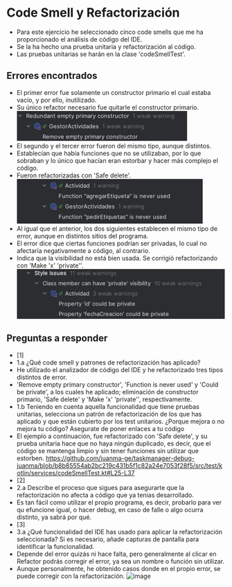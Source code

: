 # Code Smell y Refactorización
- Para este ejercicio he seleccionado cinco code smells que me ha proporcionado el análisis de código del IDE.
- Se la ha hecho una prueba unitaria y refactorización al código.
- Las pruebas unitarias se harán en la clase 'codeSmellTest'.
## Errores encontrados
- El primer error fue solamente un constructor primario el cual estaba vacío, y por ello, inutilizado.
- Su único refactor necesario fue quitarle el constructor primario.
![img_2.png](img_2.png)
- El segundo y el tercer error fueron del mismo tipo, aunque distintos.
- Establecían que había funciones que no se utilizaban, por lo que sobraban y lo único que hacían eran estorbar y hacer más complejo el código.
- Fueron refactorizadas con 'Safe delete'.
![img_3.png](img_3.png)
- Al igual que el anterior, los dos siguientes establecen el mismo tipo de error, aunque en distintos sitios del programa.
- El error dice que ciertas funciones podrían ser privadas, lo cual no afectaría negativamente a código, al contrario.
- Indica que la visibilidad no está bien usada. Se corrigió refactorizando con 'Make 'x' 'private''.
![img_4.png](img_4.png)

## Preguntas a responder
- [1]
- 1.a ¿Qué code smell y patrones de refactorización has aplicado?
- He utilizado el analizador de código del IDE y he refactorizado tres tipos distintos de error.
- 'Remove empty primary constructor', 'Function is never used' y 'Could be private', a los cuales he aplicado; eliminación de constructor primario, 'Safe delete' y 'Make 'x' 'private'', respectivamente.
- 1.b Teniendo en cuenta aquella funcionalidad que tiene pruebas unitarias, selecciona un patrón de refactorización de los que has aplicado y que están cubierto por los test unitarios. ¿Porque mejora o no mejora tu código? Asegurate de poner enlaces a tu código
- El ejemplo a continuación, fue refactorizado con 'Safe delete', y su prueba unitaria hace que no haya ningún duplicado, es decir, que el código se mantenga limpio y sin tener funciones sin utilizar que estorben.
https://github.com/juanma-ge/taskmanager-debug-juanma/blob/b8b85554ab2bc219c431b5f1c82a24e7053f28f5/src/test/kotlin/services/codeSmellTest.kt#L25-L37
- [2]
- 2.a Describe el proceso que sigues para asegurarte que la refactorización no afecta a código que ya tenias desarrollado.
- Es tan fácil como utilizar el propio programa, es decir, probarlo para ver qu efuncione igual, o hacer debug, en caso de falle o algo ocurra distinto, ya sabrá por qué.
- [3]
- 3.a ¿Qué funcionalidad del IDE has usado para aplicar la refactorización seleccionada? Si es necesario, añade capturas de pantalla para identificar la funcionalidad.
- Depende del error quizás ni hace falta, pero generalmente al clicar en Refactor podrás corregir el error, ya sea un nombre o función sin utilizar.
- Aunque personalmente, he obtenido casos donde en el propio error, se puede corregir con la refactorización.
![image](https://github.com/user-attachments/assets/16eb0c0d-dab5-4845-934f-ccf48d9a0890)
